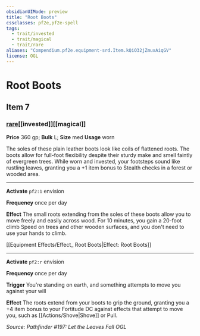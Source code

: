 ```yaml
---
obsidianUIMode: preview
title: "Root Boots"
cssclasses: pf2e,pf2e-spell
tags:
  - trait/invested
  - trait/magical
  - trait/rare
aliases: "Compendium.pf2e.equipment-srd.Item.kQiO32jZmuxAiqGV"
license: OGL
---
```

# Root Boots
## Item 7
### [rare](rare "Rare Rarity Trait")[[invested]][[magical]]


**Price** 360 gp; 
**Bulk** L; **Size** med
**Usage** worn

The soles of these plain leather boots look like coils of flattened roots. The boots allow for full-foot flexibility despite their sturdy make and smell faintly of evergreen trees. While worn and invested, your footsteps sound like rustling leaves, granting you a +1 item bonus to Stealth checks in a forest or wooded area.

* * *

**Activate** `pf2:1` envision

**Frequency** once per day

**Effect** The small roots extending from the soles of these boots allow you to move freely and easily across wood. For 10 minutes, you gain a 20-foot climb Speed on trees and other wooden surfaces, and you don't need to use your hands to climb.

[[Equipment Effects/Effect_ Root Boots|Effect: Root Boots]]

* * *

**Activate** `pf2:r` envision

**Frequency** once per day

**Trigger** You're standing on earth, and something attempts to move you against your will

**Effect** The roots extend from your boots to grip the ground, granting you a +4 item bonus to your Fortitude DC against effects that attempt to move you, such as [[Actions/Shove|Shove]] or Pull.

*Source: Pathfinder #197: Let the Leaves Fall*
*OGL*